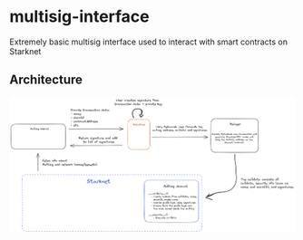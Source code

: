 # multisig-interface

Extremely basic multisig interface used to interact with smart contracts on Starknet 

## Architecture
![alt text](architecture.png?raw=true "Architecture")
